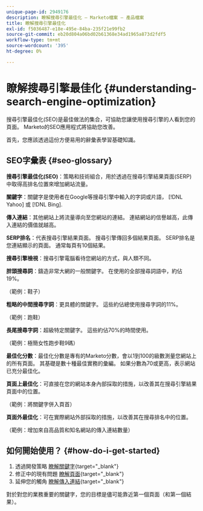 ```yaml
---
unique-page-id: 2949176
description: 瞭解搜尋引擎最佳化 — Marketo檔案 — 產品檔案
title: 瞭解搜尋引擎最佳化
exl-id: f5036487-e18e-495e-84ba-235f21e99fb2
source-git-commit: eb20d804a06bd02b61368e34ad1965a873d2fdf5
workflow-type: tm+mt
source-wordcount: '395'
ht-degree: 0%

---
```


# 瞭解搜尋引擎最佳化 {#understanding-search-engine-optimization}

搜尋引擎最佳化(SEO)是最佳做法的集合，可協助您讓使用搜尋引擎的人看到您的頁面。 Marketo的SEO應用程式將協助您改善。

首先，您應該透過這份方便易用的辭彙表學習基礎知識。

## SEO字彙表 {#seo-glossary}

**搜尋引擎最佳化(SEO)**：策略和技術組合，用於透過在搜尋引擎結果頁面(SERP)中取得高排名位置來增加網站流量。

**關鍵字**：關鍵字是使用者在Google等搜尋引擎中輸入的字詞或片語， [!DNL Yahoo] 或 [!DNL Bing].

**傳入連結**：其他網站上將流量導向至您網站的連結。 連結網站的信譽越高，此傳入連結的價值就越高。

**SERP排名**：代表搜尋引擎結果頁面。 搜尋引擎傳回多個結果頁面。 SERP排名是您連結顯示的頁面。 通常每頁有10個結果。

**搜尋引擎檢視**：搜尋引擎電腦看待您網站的方式，與人類不同。

**胖頭搜尋詞**：鑄造非常大網的一般關鍵字。 在使用的全部搜尋詞語中，約佔19%。

（範例：鞋子）

**粗略的中間搜尋字詞**：更具體的關鍵字。 這些約佔總使用搜尋字詞的11%。

（範例：跑鞋）

**長尾搜尋字詞**：超級特定關鍵字。 這些約佔70%的時間使用。

（範例：極簡女性跑步鞋9碼）

**最佳化分數**：最佳化分數是專有的Marketo分數，會以1到100的級數測量您網站上的所有頁面。 其基礎是數十種最佳實務的彙編。 如果分數為70或更高，表示網站已充分最佳化。

**頁面上最佳化**：可直接在您的網站本身內部採取的措施，以改善其在搜尋引擎結果頁面中的位置。

（範例：將關鍵字併入頁首）

**頁面外最佳化**：可在實際網站外部採取的措施，以改善其在搜尋排名中的位置。

（範例：增加來自高品質和知名網站的傳入連結數量）

## 如何開始使用？ {#how-do-i-get-started}

1. 透過開發策略 [瞭解關鍵字](/help/marketo/product-docs/additional-apps/seo/keywords/seo-understanding-keywords.md){target="_blank"}
1. 修正中的現有問題 [瞭解頁面](/help/marketo/product-docs/additional-apps/seo/pages/seo-understanding-pages.md){target="_blank"}
1. 延伸您的觸角 [瞭解傳入連結](/help/marketo/product-docs/additional-apps/seo/inbound-links/seo-understanding-inbound-links.md){target="_blank"}

對於對您的業務重要的關鍵字，您的目標是儘可能靠近第一個頁面（和第一個結果）。
